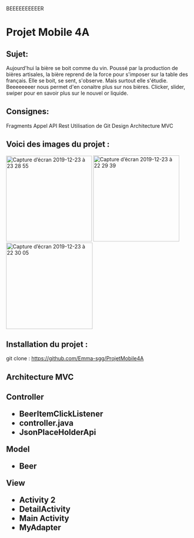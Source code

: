 BEEEEEEEEEER

<p><h1><strong> Projet Mobile 4A </strong></h1></p>


<p> <h2>Sujet:</h2>
Aujourd'hui la bière se boit comme du vin. Poussé par la production de bières artisales, la bière reprend de la force pour s'imposer sur la table des français.
Elle se boit, se sent, s'observe. Mais surtout elle s'étudie. Beeeeeeeer nous permet d'en conaitre plus sur nos bières.
Clicker, slider, swiper pour en savoir plus sur le nouvel or liquide.

 <p><h2>Consignes:</h2>

Fragments
Appel API Rest
Utilisation de Git
Design
Architecture MVC

<p><h2>Voici des images du projet :</h2>

<img width="233" alt="Capture d’écran 2019-12-23 à 23 28 55" src="https://user-images.githubusercontent.com/30866295/71383302-0418fa00-25dc-11ea-8033-ffccd07965bb.png">

<img width="234" alt="Capture d’écran 2019-12-23 à 22 29 39" src="https://user-images.githubusercontent.com/30866295/71383321-185cf700-25dc-11ea-8f43-dea4580ecbc3.png">

<img width="235" alt="Capture d’écran 2019-12-23 à 22 30 05" src="https://user-images.githubusercontent.com/30866295/71383338-27dc4000-25dc-11ea-9a34-6f90349d6370.png">



<p><h2>Installation du projet :</h2>

git clone : https://github.com/Emma-sgg/ProjetMobile4A

<p><h2>Architecture MVC</p><h2>

Controller
<ul>
    <li>BeerItemClickListener</li>
    <li>controller.java</li>
    <li>JsonPlaceHolderApi</li>
    </ul>

Model
<ul>
    <li>Beer</li>
</ul>

View
<ul>
    <li>Activity 2</li>
    <li>DetailActivity</li>
    <li>Main Activity</li>
    <li>MyAdapter</li>